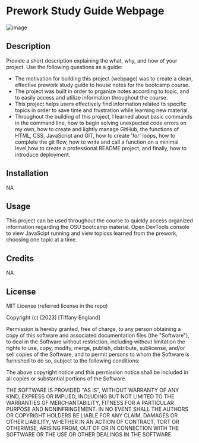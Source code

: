 # Prework Study Guide Webpage

![image](https://user-images.githubusercontent.com/122329399/224814764-8705afde-dc67-49fe-ab98-7aea5b0f97a1.png)


## Description

Provide a short description explaining the what, why, and how of your project. Use the following questions as a guide:

- The motivation for building this project (webpage) was to create a clean, effective prework study guide to house notes for the bootcamp course.
- The project was built in order to prganize notes according to topic, and to easily access and utilize information throughout the course.
- This project helps users effectively find information related to specific topics in order to save time and frustration while learning new material.
- Throughout the building of this project, I learned about basic commands in the command line, how to begin solving unexpected code errors on my own, how to create and lightly manage GitHub, the functions of HTML, CSS, JavaScript and GIT, how to create 'for' loops, how to complete the git flow, how to write and call a function on a minimal level,how to create a professional README project, and finally, how to introduce deployment. 

## Installation

NA

## Usage

This project can be used throughout the course to quickly access organized information regarding the OSU bootcamp material.
Open DevTools console to view JavaScipt running and view topicss learned from the prework, choosing one topic at a time.

## Credits

NA

## License

MIT License (referred license in the repo)

Copyright (c) [2023] [Tiffany England]

Permission is hereby granted, free of charge, to any person obtaining a copy
of this software and associated documentation files (the "Software"), to deal
in the Software without restriction, including without limitation the rights
to use, copy, modify, merge, publish, distribute, sublicense, and/or sell
copies of the Software, and to permit persons to whom the Software is
furnished to do so, subject to the following conditions:

The above copyright notice and this permission notice shall be included in all
copies or substantial portions of the Software.

THE SOFTWARE IS PROVIDED "AS IS", WITHOUT WARRANTY OF ANY KIND, EXPRESS OR
IMPLIED, INCLUDING BUT NOT LIMITED TO THE WARRANTIES OF MERCHANTABILITY,
FITNESS FOR A PARTICULAR PURPOSE AND NONINFRINGEMENT. IN NO EVENT SHALL THE
AUTHORS OR COPYRIGHT HOLDERS BE LIABLE FOR ANY CLAIM, DAMAGES OR OTHER
LIABILITY, WHETHER IN AN ACTION OF CONTRACT, TORT OR OTHERWISE, ARISING FROM,
OUT OF OR IN CONNECTION WITH THE SOFTWARE OR THE USE OR OTHER DEALINGS IN THE
SOFTWARE.
